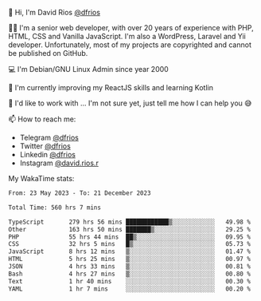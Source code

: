 👋 Hi, I'm David Rios [@dfrios](https://github.com/dfrios)

👨‍💻 I'm a senior web developer, with over 20 years of experience with PHP, HTML, CSS and Vanilla JavaScript. I'm also a WordPress, Laravel and Yii developer. Unfortunately, most of my projects are copyrighted and cannot be published on GitHub.

💻 I'm Debian/GNU Linux Admin since year 2000

🌱 I'm currently improving my ReactJS skills and learning Kotlin

💞️ I'd like to work with ... I'm not sure yet, just tell me how I can help you 😅


📫 How to reach me:
* Telegram [@dfrios](https://t.me/dfrios)
* Twitter [@dfrios](https://twitter.com/dfrios)
* Linkedin [@dfrios](https://linkedin.com/in/dfrios)
* Instagram [@david.rios.r](https://instagram.com/david.rios.r)



My WakaTime stats:
<!--START_SECTION:waka-->

```txt
From: 23 May 2023 - To: 21 December 2023

Total Time: 560 hrs 7 mins

TypeScript       279 hrs 56 mins ████████████▒░░░░░░░░░░░░   49.98 %
Other            163 hrs 50 mins ███████▒░░░░░░░░░░░░░░░░░   29.25 %
PHP              55 hrs 44 mins  ██▒░░░░░░░░░░░░░░░░░░░░░░   09.95 %
CSS              32 hrs 5 mins   █▒░░░░░░░░░░░░░░░░░░░░░░░   05.73 %
JavaScript       8 hrs 12 mins   ▒░░░░░░░░░░░░░░░░░░░░░░░░   01.47 %
HTML             5 hrs 25 mins   ▒░░░░░░░░░░░░░░░░░░░░░░░░   00.97 %
JSON             4 hrs 33 mins   ▒░░░░░░░░░░░░░░░░░░░░░░░░   00.81 %
Bash             4 hrs 27 mins   ▒░░░░░░░░░░░░░░░░░░░░░░░░   00.80 %
Text             1 hr 40 mins    ░░░░░░░░░░░░░░░░░░░░░░░░░   00.30 %
YAML             1 hr 7 mins     ░░░░░░░░░░░░░░░░░░░░░░░░░   00.20 %
```

<!--END_SECTION:waka-->
